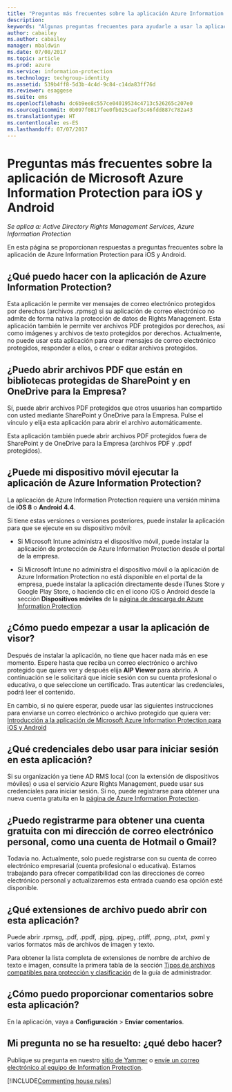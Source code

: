```yaml
---
title: "Preguntas más frecuentes sobre la aplicación Azure Information Protection para iOS y Android"
description: 
keywords: "Algunas preguntas frecuentes para ayudarle a usar la aplicación de Azure Information Protection para iOS y Android"
author: cabailey
ms.author: cabailey
manager: mbaldwin
ms.date: 07/08/2017
ms.topic: article
ms.prod: azure
ms.service: information-protection
ms.technology: techgroup-identity
ms.assetid: 539b4ff8-5d3b-4c4d-9c84-c14da83ff76d
ms.reviewer: esaggese
ms.suite: ems
ms.openlocfilehash: dc6b9ee8c557ce04019534c4713c526265c207e0
ms.sourcegitcommit: 0b097f0817fee0fb025caef3c46fdd887c782a43
ms.translationtype: HT
ms.contentlocale: es-ES
ms.lasthandoff: 07/07/2017
---
```

# Preguntas más frecuentes sobre la aplicación de Microsoft Azure Information Protection para iOS y Android
<a id="faqs-for-microsoft-azure-information-protection-app-for-ios-and-android" class="xliff"></a>

*Se aplica a: Active Directory Rights Management Services, Azure Information Protection*

En esta página se proporcionan respuestas a preguntas frecuentes sobre la aplicación de Azure Information Protection para iOS y Android.

## ¿Qué puedo hacer con la aplicación de Azure Information Protection?
<a id="what-can-i-do-with-the-azure-information-protection-app" class="xliff"></a>

Esta aplicación le permite ver mensajes de correo electrónico protegidos por derechos (archivos .rpmsg) si su aplicación de correo electrónico no admite de forma nativa la protección de datos de Rights Management. Esta aplicación también le permite ver archivos PDF protegidos por derechos, así como imágenes y archivos de texto protegidos por derechos. Actualmente, no puede usar esta aplicación para crear mensajes de correo electrónico protegidos, responder a ellos, o crear o editar archivos protegidos.

## ¿Puedo abrir archivos PDF que están en bibliotecas protegidas de SharePoint y en OneDrive para la Empresa?
<a id="can-i-open-pdf-files-that-are-in-sharepoint-protected-libraries-and-onedrive-for-business" class="xliff"></a>

Sí, puede abrir archivos PDF protegidos que otros usuarios han compartido con usted mediante SharePoint y OneDrive para la Empresa. Pulse el vínculo y elija esta aplicación para abrir el archivo automáticamente. 

Esta aplicación también puede abrir archivos PDF protegidos fuera de SharePoint y de OneDrive para la Empresa (archivos PDF y .ppdf protegidos).

## ¿Puede mi dispositivo móvil ejecutar la aplicación de Azure Information Protection?
<a id="can-my-mobile-device-run-the-azure-information-protection-app" class="xliff"></a>

La aplicación de Azure Information Protection requiere una versión mínima de **iOS 8** o **Android 4.4**.

Si tiene estas versiones o versiones posteriores, puede instalar la aplicación para que se ejecute en su dispositivo móvil:

- Si Microsoft Intune administra el dispositivo móvil, puede instalar la aplicación de protección de Azure Information Protection desde el portal de la empresa.

- Si Microsoft Intune no administra el dispositivo móvil o la aplicación de Azure Information Protection no está disponible en el portal de la empresa, puede instalar la aplicación directamente desde iTunes Store y Google Play Store, o haciendo clic en el icono iOS o Android desde la sección **Dispositivos móviles** de la [página de descarga de Azure Information Protection](https://portal.azurerms.com/#/download). 

## ¿Cómo puedo empezar a usar la aplicación de visor?
<a id="how-do-i-get-started-with-the-viewer-app" class="xliff"></a>

Después de instalar la aplicación, no tiene que hacer nada más en ese momento. Espere hasta que reciba un correo electrónico o archivo protegido que quiera ver y después elija **AIP Viewer** para abrirlo. A continuación se le solicitará que inicie sesión con su cuenta profesional o educativa, o que seleccione un certificado. Tras autenticar las credenciales, podrá leer el contenido.

En cambio, si no quiere esperar, puede usar las siguientes instrucciones para enviarse un correo electrónico o archivo protegido que quiera ver: [Introducción a la aplicación de Microsoft Azure Information Protection para iOS y Android](mobile-app-get-started.md) 
## ¿Qué credenciales debo usar para iniciar sesión en esta aplicación?
<a id="what-credentials-should-i-use-to-sign-in-to-this-app" class="xliff"></a>

Si su organización ya tiene AD RMS local (con la extensión de dispositivos móviles) o usa el servicio Azure Rights Management, puede usar sus credenciales para iniciar sesión. Si no, puede registrarse para obtener una nueva cuenta gratuita en la [página de Azure Information Protection](https://portal.office.com/signup?sku=rms&ru=https%3A%2F%2Fportal.azurerms.com%2F%23%2Fdownload).

## ¿Puedo registrarme para obtener una cuenta gratuita con mi dirección de correo electrónico personal, como una cuenta de Hotmail o Gmail?
<a id="can-i-sign-up-for-the-free-account-with-my-personal-email-address-such-as-a-hotmail-or-gmail-account" class="xliff"></a>

Todavía no. Actualmente, solo puede registrarse con su cuenta de correo electrónico empresarial (cuenta profesional o educativa). Estamos trabajando para ofrecer compatibilidad con las direcciones de correo electrónico personal y actualizaremos esta entrada cuando esa opción esté disponible.

## ¿Qué extensiones de archivo puedo abrir con esta aplicación?
<a id="which-file-extensions-can-i-open-with-this-app" class="xliff"></a>

Puede abrir .rpmsg, .pdf, .ppdf, .pjpg, .pjpeg, .ptiff, .ppng, .ptxt, .pxml y varios formatos más de archivos de imagen y texto.

Para obtener la lista completa de extensiones de nombre de archivo de texto e imagen, consulte la primera tabla de la sección [Tipos de archivos compatibles para protección y clasificación](client-admin-guide-file-types.md#supported-file-types-for-classification-and-protection) de la guía de administrador.

##  ¿Cómo puedo proporcionar comentarios sobre esta aplicación?
<a id="how-do-i-provide-feedback-about-this-app" class="xliff"></a>

En la aplicación, vaya a **Configuración** > **Enviar comentarios**.


## Mi pregunta no se ha resuelto: ¿qué debo hacer?
<a id="my-question-has-not-been-answeredwhat-should-i-do" class="xliff"></a>

Publique su pregunta en nuestro [sitio de Yammer](https://www.yammer.com/AskIPTeam) o [envíe un correo electrónico al equipo de Information Protection](mailto:askIPteam@microsoft.com?subject=Question%20about%20Azure%20Information%20Protection%20app).

[!INCLUDE[Commenting house rules](../includes/houserules.md)]
